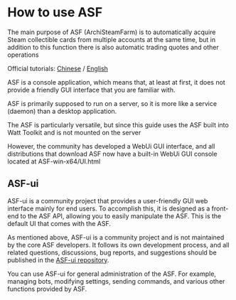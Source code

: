 # How to use ASF

The main purpose of ASF (ArchiSteamFarm) is to automatically acquire Steam collectible cards from multiple accounts at the same time, but in addition to this function there is also automatic trading quotes and other operations

Official tutorials: [Chinese](https://github.com/JustArchiNET/ArchiSteamFarm/wiki/Home-zh-CN) / [English](https://github.com/JustArchiNET/ArchiSteamFarm/wiki)



ASF is a console application, which means that, at least at first, it does not provide a friendly GUI interface that you are familiar with.

ASF is primarily supposed to run on a server, so it is more like a service (daemon) than a desktop application.

The ASF is particularly versatile, but since this guide uses the ASF built into Watt Toolkit and is not mounted on the server

However, the community has developed a WebUi GUI interface, and all distributions that download ASF now have a built-in WebUi GUI console
located at ASF-win-x64/UI.html

<!-- ASF-ui Configuration
Our ASF-ui IPC interface also supports configuring ASF and is particularly suitable for modifying configuration content after the first configuration, because unlike the online configuration file generator that always generates new files, ASF-ui can edit configuration files directly in-place.

To use ASF-ui, you first need to enable the IPC interface itself. Since ASF version V5.1.0.0, IPC is enabled by default, so you can start accessing it directly as long as you have not manually disabled it.

After the program starts, the ASF's IPC address is accessed directly. If everything is working properly, you can also change the ASF configuration here. --> 

## ASF-ui

ASF-ui is a community project that provides a user-friendly GUI web interface mainly for end users. To accomplish this, it is designed as a front-end to the ASF API, allowing you to easily manipulate the ASF. This is the default UI that comes with the ASF.

As mentioned above, ASF-ui is a community project and is not maintained by the core ASF developers. It follows its own development process, and all related questions, discussions, bug reports, and suggestions should be published in the [ASF-ui repository](https://github.com/JustArchiNET/ASF-ui).

You can use ASF-ui for general administration of the ASF. For example, managing bots, modifying settings, sending commands, and various other functions provided by ASF.
